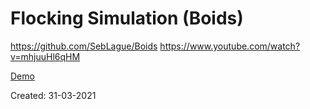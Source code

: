 # Flocking Simulation (Boids)

https://github.com/SebLague/Boids
https://www.youtube.com/watch?v=mhjuuHl6qHM

[Demo](https://hoangtran0410.github.io/p5js-playground/2021/flocking-simulation/)

Created: 31-03-2021
